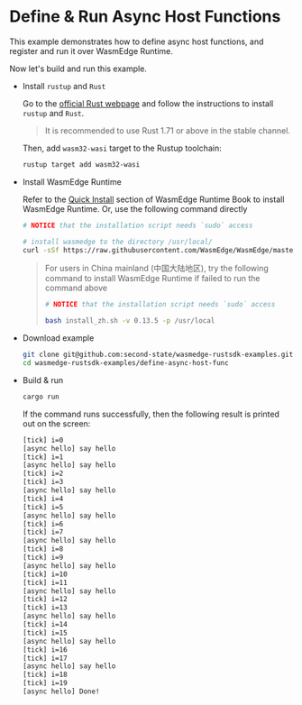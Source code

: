 # Define & Run Async Host Functions

This example demonstrates how to define async host functions, and register and run it over WasmEdge Runtime.

Now let's build and run this example.

- Install `rustup` and `Rust`

  Go to the [official Rust webpage](https://www.rust-lang.org/tools/install) and follow the instructions to install `rustup` and `Rust`.

  > It is recommended to use Rust 1.71 or above in the stable channel.

  Then, add `wasm32-wasi` target to the Rustup toolchain:

  ```bash
  rustup target add wasm32-wasi
  ```

- Install WasmEdge Runtime

  Refer to the [Quick Install](https://wasmedge.org/book/en/quick_start/install.html#quick-install) section of WasmEdge Runtime Book to install WasmEdge Runtime. Or, use the following command directly

  ```bash
  # NOTICE that the installation script needs `sudo` access

  # install wasmedge to the directory /usr/local/
  curl -sSf https://raw.githubusercontent.com/WasmEdge/WasmEdge/master/utils/install.sh | bash -s -- -v 0.13.5 -p /usr/local
  ```

  > For users in China mainland (中国大陆地区), try the following command to install WasmEdge Runtime if failed to run the command above
  >
  > ```bash
  > # NOTICE that the installation script needs `sudo` access
  >
  > bash install_zh.sh -v 0.13.5 -p /usr/local
  > ```

- Download example

  ```bash
  git clone git@github.com:second-state/wasmedge-rustsdk-examples.git
  cd wasmedge-rustsdk-examples/define-async-host-func
  ```

- Build & run

  ```bash
  cargo run
  ```

  If the command runs successfully, then the following result is printed out on the screen:

  ```bash
  [tick] i=0
  [async hello] say hello
  [tick] i=1
  [async hello] say hello
  [tick] i=2
  [tick] i=3
  [async hello] say hello
  [tick] i=4
  [tick] i=5
  [async hello] say hello
  [tick] i=6
  [tick] i=7
  [async hello] say hello
  [tick] i=8
  [tick] i=9
  [async hello] say hello
  [tick] i=10
  [tick] i=11
  [async hello] say hello
  [tick] i=12
  [tick] i=13
  [async hello] say hello
  [tick] i=14
  [tick] i=15
  [async hello] say hello
  [tick] i=16
  [tick] i=17
  [async hello] say hello
  [tick] i=18
  [tick] i=19
  [async hello] Done!
  ```

